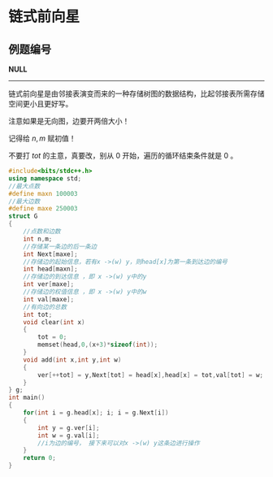 # 链式前向星

## 例题编号

**NULL**

------

链式前向星是由邻接表演变而来的一种存储树图的数据结构，比起邻接表所需存储空间更小且更好写。

注意如果是无向图，边要开两倍大小！

记得给 $n,m$ 赋初值！

不要打 $tot$ 的主意，真要改，别从 $0$ 开始，遍历的循环结束条件就是 $0$ 。

```c++
#include<bits/stdc++.h>
using namespace std;
//最大点数 
#define maxn 100003
//最大边数
#define maxe 250003 
struct G
{
	//点数和边数
    int n,m;
    //存储某一条边的后一条边 
	int Next[maxe];
	//存储边的起始信息，若有x ->(w) y，则head[x]为第一条到达边的编号 
	int head[maxn];
	//存储边的到达信息 ，即 x ->(w) y中的y 
	int ver[maxe];
	//存储边的权值信息 ，即 x ->(w) y中的w
	int val[maxe];
	//有向边的总数 
	int tot;
    void clear(int x)
	{
		tot = 0;
		memset(head,0,(x+3)*sizeof(int));
	}
	void add(int x,int y,int w)
	{
		ver[++tot] = y,Next[tot] = head[x],head[x] = tot,val[tot] = w;
	}
} g;
int main()
{
	for(int i = g.head[x]; i; i = g.Next[i])
	{
		int y = g.ver[i];
		int w = g.val[i];
		//i为边的编号， 接下来可以对x ->(w) y这条边进行操作
	}
	return 0;
}
```

